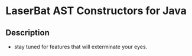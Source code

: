 LaserBat AST Constructors for Java
===========================

## Description

- stay tuned for features that will exterminate your eyes.